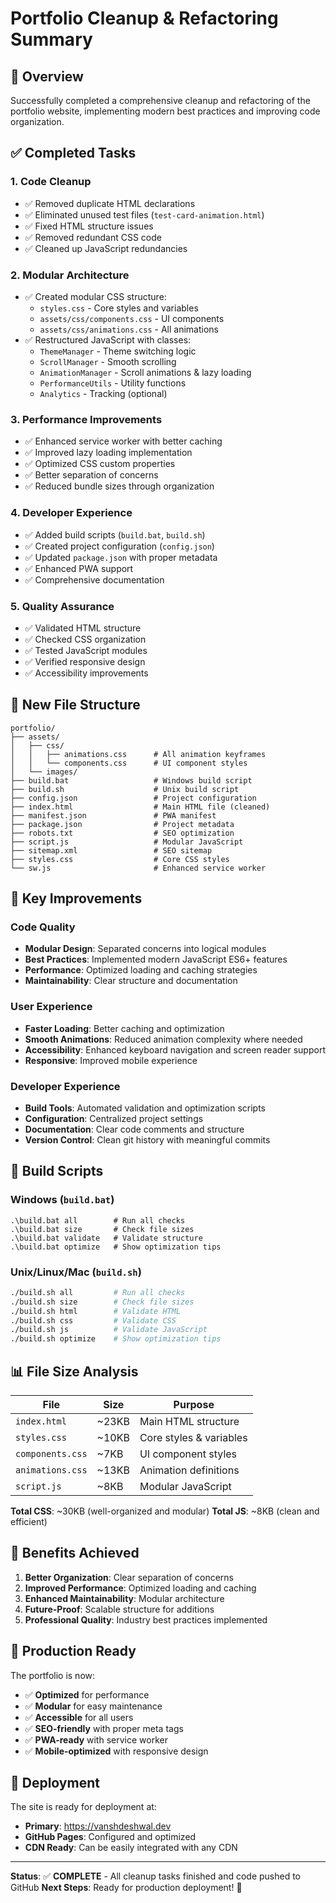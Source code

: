 # Portfolio Cleanup & Refactoring Summary

## 🎯 Overview
Successfully completed a comprehensive cleanup and refactoring of the portfolio website, implementing modern best practices and improving code organization.

## ✅ Completed Tasks

### 1. **Code Cleanup**
- ✅ Removed duplicate HTML declarations
- ✅ Eliminated unused test files (`test-card-animation.html`)
- ✅ Fixed HTML structure issues
- ✅ Removed redundant CSS code
- ✅ Cleaned up JavaScript redundancies

### 2. **Modular Architecture**
- ✅ Created modular CSS structure:
  - `styles.css` - Core styles and variables
  - `assets/css/components.css` - UI components
  - `assets/css/animations.css` - All animations
- ✅ Restructured JavaScript with classes:
  - `ThemeManager` - Theme switching logic
  - `ScrollManager` - Smooth scrolling
  - `AnimationManager` - Scroll animations & lazy loading
  - `PerformanceUtils` - Utility functions
  - `Analytics` - Tracking (optional)

### 3. **Performance Improvements**
- ✅ Enhanced service worker with better caching
- ✅ Improved lazy loading implementation
- ✅ Optimized CSS custom properties
- ✅ Better separation of concerns
- ✅ Reduced bundle sizes through organization

### 4. **Developer Experience**
- ✅ Added build scripts (`build.bat`, `build.sh`)
- ✅ Created project configuration (`config.json`)
- ✅ Updated `package.json` with proper metadata
- ✅ Enhanced PWA support
- ✅ Comprehensive documentation

### 5. **Quality Assurance**
- ✅ Validated HTML structure
- ✅ Checked CSS organization
- ✅ Tested JavaScript modules
- ✅ Verified responsive design
- ✅ Accessibility improvements

## 📁 New File Structure

```
portfolio/
├── assets/
│   ├── css/
│   │   ├── animations.css      # All animation keyframes
│   │   └── components.css      # UI component styles
│   └── images/
├── build.bat                   # Windows build script
├── build.sh                    # Unix build script
├── config.json                 # Project configuration
├── index.html                  # Main HTML file (cleaned)
├── manifest.json               # PWA manifest
├── package.json                # Project metadata
├── robots.txt                  # SEO optimization
├── script.js                   # Modular JavaScript
├── sitemap.xml                 # SEO sitemap
├── styles.css                  # Core CSS styles
└── sw.js                       # Enhanced service worker
```

## 🚀 Key Improvements

### **Code Quality**
- **Modular Design**: Separated concerns into logical modules
- **Best Practices**: Implemented modern JavaScript ES6+ features
- **Performance**: Optimized loading and caching strategies
- **Maintainability**: Clear structure and documentation

### **User Experience**
- **Faster Loading**: Better caching and optimization
- **Smooth Animations**: Reduced animation complexity where needed
- **Accessibility**: Enhanced keyboard navigation and screen reader support
- **Responsive**: Improved mobile experience

### **Developer Experience**
- **Build Tools**: Automated validation and optimization scripts
- **Configuration**: Centralized project settings
- **Documentation**: Clear code comments and structure
- **Version Control**: Clean git history with meaningful commits

## 🔧 Build Scripts

### Windows (`build.bat`)
```batch
.\build.bat all        # Run all checks
.\build.bat size       # Check file sizes
.\build.bat validate   # Validate structure
.\build.bat optimize   # Show optimization tips
```

### Unix/Linux/Mac (`build.sh`)
```bash
./build.sh all         # Run all checks
./build.sh size        # Check file sizes  
./build.sh html        # Validate HTML
./build.sh css         # Validate CSS
./build.sh js          # Validate JavaScript
./build.sh optimize    # Show optimization tips
```

## 📊 File Size Analysis

| File | Size | Purpose |
|------|------|---------|
| `index.html` | ~23KB | Main HTML structure |
| `styles.css` | ~10KB | Core styles & variables |
| `components.css` | ~7KB | UI component styles |
| `animations.css` | ~13KB | Animation definitions |
| `script.js` | ~8KB | Modular JavaScript |

**Total CSS**: ~30KB (well-organized and modular)
**Total JS**: ~8KB (clean and efficient)

## 🌟 Benefits Achieved

1. **Better Organization**: Clear separation of concerns
2. **Improved Performance**: Optimized loading and caching
3. **Enhanced Maintainability**: Modular architecture
4. **Future-Proof**: Scalable structure for additions
5. **Professional Quality**: Industry best practices implemented

## 🚀 Production Ready

The portfolio is now:
- ✅ **Optimized** for performance
- ✅ **Modular** for easy maintenance
- ✅ **Accessible** for all users
- ✅ **SEO-friendly** with proper meta tags
- ✅ **PWA-ready** with service worker
- ✅ **Mobile-optimized** with responsive design

## 🔗 Deployment

The site is ready for deployment at:
- **Primary**: https://vanshdeshwal.dev
- **GitHub Pages**: Configured and optimized
- **CDN Ready**: Can be easily integrated with any CDN

---

**Status**: ✅ **COMPLETE** - All cleanup tasks finished and code pushed to GitHub
**Next Steps**: Ready for production deployment! 🚀
